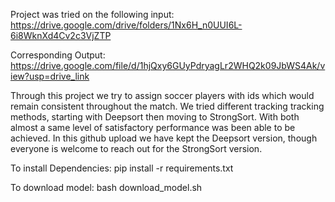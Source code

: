 Project was tried on the following input:
https://drive.google.com/drive/folders/1Nx6H_n0UUI6L-6i8WknXd4Cv2c3VjZTP

Corresponding Output:
https://drive.google.com/file/d/1hjQxy6GUyPdryagLr2WHQ2k09JbWS4Ak/view?usp=drive_link

Through this project we try to assign soccer players with ids which would remain consistent throughout the match. We tried different tracking tracking methods, starting with Deepsort then moving to StrongSort. With both almost a same level of satisfactory performance was been able to be achieved. In this github upload we have kept the Deepsort version, though everyone is welcome to reach out for the StrongSort version.

To install Dependencies:
pip install -r requirements.txt

To download model:
bash download_model.sh
